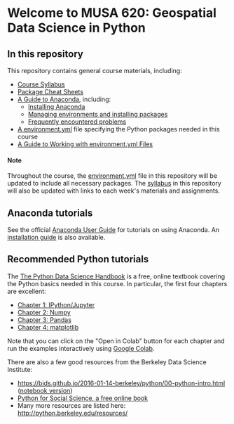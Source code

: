 # Welcome to MUSA 620: Geospatial Data Science in Python

## In this repository

This repository contains general course materials, including:

- [Course Syllabus](syllabus.md)
- [Package Cheat Sheets](./cheatsheets)
- [A Guide to Anaconda](anaconda-guide), including:
  - [Installing Anaconda](anaconda-guide/installing-anaconda.md)
  - [Managing environments and installing packages](anaconda-guide/managing-packages.md)
  - [Frequently encountered problems](anaconda-guide/common-issues.md)
- [A environment.yml](environment.yml) file specifying the Python packages needed in this course
- [A Guide to Working with environment.yml Files](environment-yml-guide.md)

#### Note

Throughout the course, the [environment.yml](environment.yml) file in this repository will be updated to include all necessary packages.
The [syllabus](syllabus.md) in this repository will also be updated with links to each week's materials and assignments.

## Anaconda tutorials

See the official [Anaconda User Guide](https://docs.anaconda.com/anaconda/user-guide/) for tutorials on using Anaconda. An [installation guide](https://docs.anaconda.com/anaconda/install/) is also available.

## Recommended Python tutorials

The [The Python Data Science Handbook](https://jakevdp.github.io/PythonDataScienceHandbook/) is a free, online textbook covering the Python basics needed in this course. In particular, the first four chapters are excellent:

- [Chapter 1: IPython/Jupyter](https://jakevdp.github.io/PythonDataScienceHandbook/01.00-ipython-beyond-normal-python.html)
- [Chapter 2: Numpy](https://jakevdp.github.io/PythonDataScienceHandbook/02.00-introduction-to-numpy.html)
- [Chapter 3: Pandas](https://jakevdp.github.io/PythonDataScienceHandbook/03.00-introduction-to-pandas.html)
- [Chapter 4: matplotlib](https://jakevdp.github.io/PythonDataScienceHandbook/04.00-introduction-to-matplotlib.html)

Note that you can click on the "Open in Colab" button for each chapter and run the examples interactively using [Google Colab](https://colab.research.google.com).

There are also a few good resources from the Berkeley Data Science Institute:

- https://bids.github.io/2016-01-14-berkeley/python/00-python-intro.html ([notebook version](https://bids.github.io/2016-01-14-berkeley/python/00-python-intro.ipynb))
- [Python for Social Science, a free online book](https://gawron.sdsu.edu/python_for_ss/course_core/book_draft/index.html)
- Many more resources are listed here: http://python.berkeley.edu/resources/
